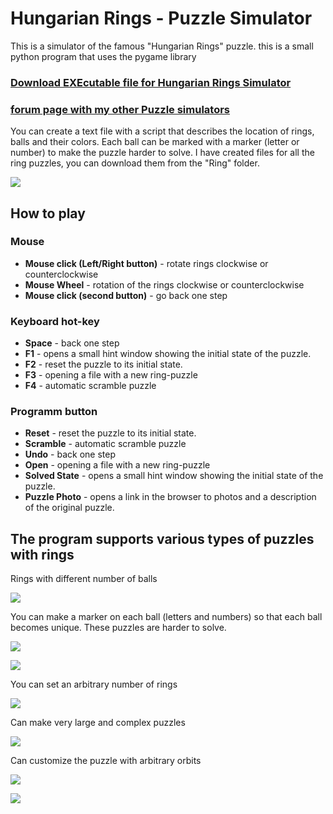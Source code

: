 # Hungarian Rings - Puzzle Simulator

This is a simulator of the famous "Hungarian Rings" puzzle.
this is a small python program that uses the pygame library

### **<a href="https://sourceforge.net/projects/hungarianrings/files/">Download EXEcutable file for Hungarian Rings Simulator</a>**
### **<a href="https://twistypuzzles.com/forum/viewtopic.php?p=422931#p422931">forum page with my other Puzzle simulators</a>**

You can create a text file with a script that describes the location of rings, balls and their colors.
Each ball can be marked with a marker (letter or number) to make the puzzle harder to solve.
I have created files for all the ring puzzles, you can download them from the "Ring" folder.


![](https://i.imgur.com/2e5m6ce.png)

## How to play
### Mouse
- **Mouse click (Left/Right button)** - rotate rings clockwise or counterclockwise
- **Mouse Wheel** - rotation of the rings clockwise or counterclockwise
- **Mouse click (second button)** - go back one step
### Keyboard hot-key
- **Space** - back one step
- **F1** - opens a small hint window showing the initial state of the puzzle.
- **F2** - reset the puzzle to its initial state.
- **F3** - opening a file with a new ring-puzzle
- **F4** - automatic scramble puzzle
### Programm button
- **Reset** - reset the puzzle to its initial state.
- **Scramble** - automatic scramble puzzle
- **Undo** - back one step
- **Open** - opening a file with a new ring-puzzle
- **Solved State** - opens a small hint window showing the initial state of the puzzle.
- **Puzzle Photo** - opens a link in the browser to photos and a description of the original puzzle.


## The program supports various types of puzzles with rings
Rings with different number of balls

![](https://i.imgur.com/fOsbdpS.png)

You can make a marker on each ball (letters and numbers) so that each ball becomes unique. These puzzles are harder to solve.

![](https://i.imgur.com/qWt1mqd.png)

![](https://i.imgur.com/EB2HNBj.png)

You can set an arbitrary number of rings

![](https://i.imgur.com/HR41tOQ.png)

Can make very large and complex puzzles

![](https://i.imgur.com/HCjzozj.png)

Can customize the puzzle with arbitrary orbits

![](https://i.imgur.com/sWOOfl5.png)

![](https://i.imgur.com/KRnYv3d.png)
